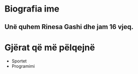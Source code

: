 # Biografia ime
## Unë quhem Rinesa Gashi dhe jam 16 vjeq.

# Gjërat që më pëlqejnë
- Sportet
- Programimi
